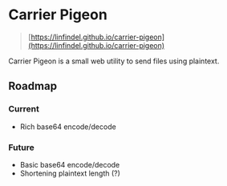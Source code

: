 # Carrier Pigeon
> [https://linfindel.github.io/carrier-pigeon](https://linfindel.github.io/carrier-pigeon)

Carrier Pigeon is a small web utility to send files using plaintext.

## Roadmap
### Current
* Rich base64 encode/decode

### Future
* Basic base64 encode/decode
* Shortening plaintext length (?)